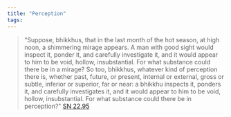 ```yaml
---
title: "Perception"
tags: 
---
```


>“Suppose, bhikkhus, that in the last month of the hot season, at high noon, a shimmering mirage appears. A man with good sight would inspect it, ponder it, and carefully investigate it, and it would appear to him to be void, hollow, insubstantial. For what substance could there be in a mirage? So too, bhikkhus, whatever kind of perception there is, whether past, future, or present, internal or external, gross or subtle, inferior or superior, far or near: a bhikkhu inspects it, ponders it, and carefully investigates it, and it would appear to him to be void, hollow, insubstantial. For what substance could there be in perception?"
>[SN 22.95](https://suttacentral.net/sn22.95/en/bodhi?reference=none&highlight=false)
